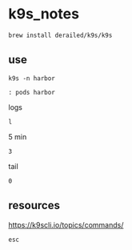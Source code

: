 # k9s_notes

```brew install derailed/k9s/k9s```

## use

```
k9s -n harbor
```

```
: pods harbor
```

logs
```
l
```

5 min
```
3
```

tail
```
0
```

## resources

https://k9scli.io/topics/commands/

```
esc
```
